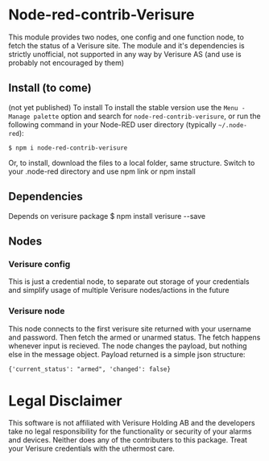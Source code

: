 # Node-red-contrib-Verisure

This module provides two nodes, one config and one function node, to fetch the status of a Verisure site.
The module and it's dependencies is strictly unofficial, not supported in any way by Verisure AS (and use is probably not encouraged by them)

## Install (to come)

(not yet published) To install 
To install the stable version use the `Menu - Manage palette` option and search for `node-red-contrib-verisure`, or run the following command in your Node-RED user directory (typically `~/.node-red`):

	$ npm i node-red-contrib-verisure
Or, to install, download the files to a local folder, same structure. Switch to your .node-red directory and use npm link or npm install

## Dependencies

Depends on verisure package
	$ npm install verisure --save

## Nodes

### Verisure config

This is just a credential node, to separate out storage of your credentials and simplify usage of multiple Verisure nodes/actions in the future

### Verisure node

This node connects to the first verisure site returned with your username and password. Then fetch the armed or unarmed status. The fetch happens whenever input is recieved. The node changes the payload, but nothing else in the message object. Payload returned is a simple json structure:
	
	{'current_status': "armed", 'changed': false}

# Legal Disclaimer

This software is not affiliated with Verisure Holding AB and the developers take no legal responsibility for the functionality or security of your alarms and devices. Neither does any of the contributers to this package. Treat your Verisure credentials with the uthermost care.
